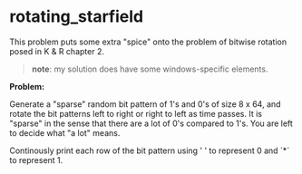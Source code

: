 # rotating_starfield
This problem puts some extra "spice" onto the problem of bitwise rotation posed in K & R chapter 2.

> **note**: my solution does have some windows-specific elements.

**Problem:**

Generate a "sparse" random bit pattern of 1's and 0's of size 8 x 64, and rotate the bit patterns left to right or
right to left as time passes. It is "sparse" in the sense that there are a lot of 0's compared to 1's. You are left to
decide what "a lot" means.

Continously print each row of the bit pattern using ' ' to represent 0 and ´*´ to represent 1.
